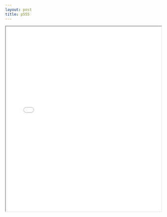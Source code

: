 ```yaml
---
layout: post
title: p555
---
```


<div class="pdf-container">
<iframe src="ea/assets/pdfs/p555.pdf" height="600" width="100%" allowFullScreen="true"></iframe>
</div>


